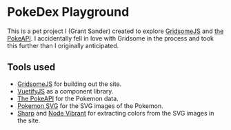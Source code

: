 # PokeDex Playground

This is a pet project I (Grant Sander) created to explore [GridsomeJS](https://gridsome.org/) and [the PokeAPI](https://github.com/PokeAPI/pokeapi). I accidentally fell in love with Gridsome in the process and took this further than I originally anticipated.

## Tools used

- [GridsomeJS](https://gridsome.org/) for building out the site.
- [VuetifyJS](https://vuetifyjs.com/en/) as a component library.
- [The PokeAPI](https://github.com/PokeAPI/pokeapi) for the Pokemon data.
- [Pokemon SVG](https://github.com/jnovack/pokemon-svg) for the SVG images of the Pokemon.
- [Sharp](https://github.com/lovell/sharp) and [Node Vibrant](https://github.com/akfish/node-vibrant/) for extracting colors from the SVG images in the site.

